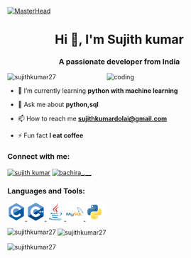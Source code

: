 [![MasterHead](https://user-images.githubusercontent.com/10498744/210012254-234538ff-d198-48aa-8964-37e6fd45d227.gif)](https//sujithkumar27.io)
<h1 align="center">Hi 👋, I'm Sujith kumar</h1>
<h3 align="center">A passionate developer from India</h3>
<img align="right" alt="coding" width="280" src="https://i.redd.it/oc2qyms825361.gif">


<p align="left"> <img src="https://komarev.com/ghpvc/?username=sujithkumar27&label=Profile%20views&color=0e75b6&style=flat" alt="sujithkumar27" /> </p>

- 🌱 I’m currently learning **python with machine learning**

- 💬 Ask me about **python,sql**

- 📫 How to reach me **sujithkumardolai@gmail.com**

- ⚡ Fun fact **I eat coffee**

<h3 align="left">Connect with me:</h3>
<p align="left">
<a href="https://linkedin.com/in/sujith kumar" target="blank"><img align="center" src="https://raw.githubusercontent.com/rahuldkjain/github-profile-readme-generator/master/src/images/icons/Social/linked-in-alt.svg" alt="sujith kumar" height="30" width="40" /></a>
<a href="https://instagram.com/bachira_.__" target="blank"><img align="center" src="https://raw.githubusercontent.com/rahuldkjain/github-profile-readme-generator/master/src/images/icons/Social/instagram.svg" alt="bachira_.__" height="30" width="40" /></a>
</p>

<h3 align="left">Languages and Tools:</h3>
<p align="left"> <a href="https://www.cprogramming.com/" target="_blank" rel="noreferrer"> <img src="https://raw.githubusercontent.com/devicons/devicon/master/icons/c/c-original.svg" alt="c" width="40" height="40"/> </a> <a href="https://www.w3schools.com/cpp/" target="_blank" rel="noreferrer"> <img src="https://raw.githubusercontent.com/devicons/devicon/master/icons/cplusplus/cplusplus-original.svg" alt="cplusplus" width="40" height="40"/> </a> <a href="https://www.java.com" target="_blank" rel="noreferrer"> <img src="https://raw.githubusercontent.com/devicons/devicon/master/icons/java/java-original.svg" alt="java" width="40" height="40"/> </a> <a href="https://www.mysql.com/" target="_blank" rel="noreferrer"> <img src="https://raw.githubusercontent.com/devicons/devicon/master/icons/mysql/mysql-original-wordmark.svg" alt="mysql" width="40" height="40"/> </a> <a href="https://www.python.org" target="_blank" rel="noreferrer"> <img src="https://raw.githubusercontent.com/devicons/devicon/master/icons/python/python-original.svg" alt="python" width="40" height="40"/> </a> </p>

<p><img align="left" src="https://github-readme-stats.vercel.app/api/top-langs?username=sujithkumar27&show_icons=true&locale=en&layout=compact" alt="sujithkumar27" /></p>

<p>&nbsp;<img align="center" src="https://github-readme-stats.vercel.app/api?username=sujithkumar27&show_icons=true&locale=en" alt="sujithkumar27" /></p>

<p><img align="center" src="https://github-readme-streak-stats.herokuapp.com/?user=sujithkumar27&" alt="sujithkumar27" /></p>
